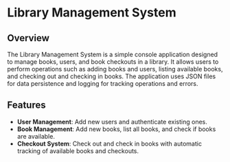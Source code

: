 # Library Management System

## Overview

The Library Management System is a simple console application designed to manage books, users, and book checkouts in a library. It allows users to perform operations such as adding books and users, listing available books, and checking out and checking in books. The application uses JSON files for data persistence and logging for tracking operations and errors.

## Features

- **User Management**: Add new users and authenticate existing ones.
- **Book Management**: Add new books, list all books, and check if books are available.
- **Checkout System**: Check out and check in books with automatic tracking of available books and checkouts.


